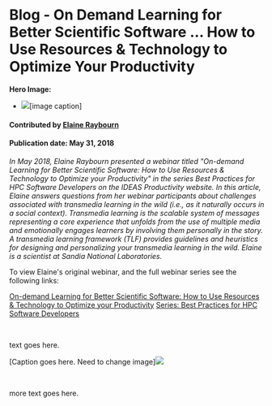 # Blog - On Demand Learning for Better Scientific Software ... How to Use Resources & Technology to Optimize Your Productivity

**Hero Image:**
- <img src="https://github.com/betterscientificsoftware/images/raw/master/Blog_OnDemandLearning_Blue_1176_432.jpg" />[image caption]

#### Contributed by [Elaine Raybourn](https://github.com/elaineraybourn "Elaine Raybourn")

#### Publication date: May 31, 2018

*In May 2018, Elaine Raybourn presented a webinar titled "On-demand Learning for Better Scientific Software: How to Use Resources & Technology to Optimize your Productivity" in the series Best Practices for HPC Software Developers on the IDEAS Productivity website. In this article, Elaine answers questions from her webinar participants about challenges associated with transmedia learning in the wild (i.e., as it naturally occurs in a social context). Transmedia learning is the scalable system of messages representing a core experience that unfolds from the use of multiple media and emotionally engages learners by involving them personally in the story. A transmedia learning framework (TLF) provides guidelines and heuristics for designing and personalizing your transmedia learning in the wild. Elaine is a scientist at Sandia National Laboratories.*

To view Elaine's original webinar, and the full webinar series see the following links:

<a href="https://ideas-productivity.org/events/hpc-best-practices-webinars/#webinar018" class="link-row">On-demand Learning for Better Scientific Software: How to Use Resources & Technology to Optimize your Productivity</a>
<a href="https://ideas-productivity.org/events/hpc-best-practices-webinars/" class="link-row">Series: Best Practices for HPC Software Developers</a>

<br> 

text goes here.

[Caption goes here.  Need to change image]<img src='https://github.com/betterscientificsoftware/images/raw/master/Blog_diag_032718.jpg' class='page lightbox' />

<br>

more text goes here.

<!---
Publish: Preview
Categories: skills
Topics: online learning
Tags: bssw-blog-article
Level: 2
Prerequisites: default
Aggregate: none
--->
